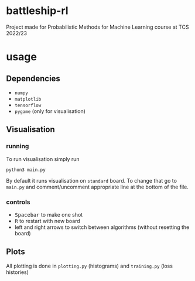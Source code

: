 # battleship-rl

Project made for Probabilistic Methods for Machine Learning course at TCS
2022/23

# usage

## Dependencies

- `numpy`
- `matplotlib`
- `tensorflow`
- `pygame` (only for visualisation)

## Visualisation

### running

To run visualisation simply run

```
python3 main.py
```

By default it runs visualisation on `standard` board. To change that go to
`main.py` and comment/uncomment appropriate line at the bottom of the file.

### controls

- <kbd>Spacebar</kbd> to make one shot
- <kbd>R</kbd> to restart with new board
- left and right arrows to switch between algorithms (without resetting the
  board)

## Plots

All plotting is done in `plotting.py` (histograms) and `training.py` (loss
histories)
